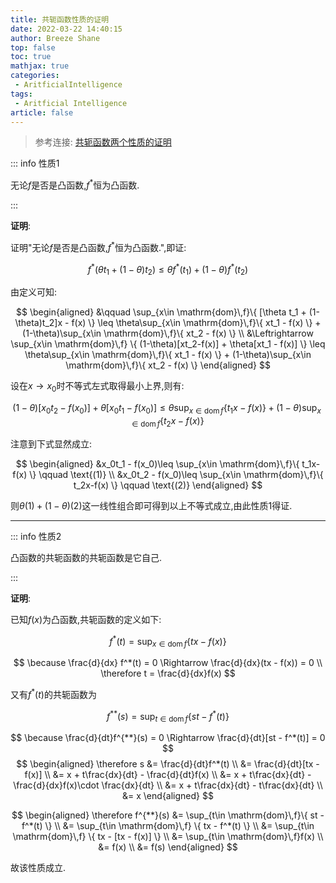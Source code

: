```yaml
---
title: 共轭函数性质的证明
date: 2022-03-22 14:40:15
author: Breeze Shane
top: false
toc: true
mathjax: true
categories: 
 - AritficialIntelligence
tags: 
 - Aritficial Intelligence
article: false
---
```


> 参考连接: [共轭函数两个性质的证明](https://blog.csdn.net/weixin_42258608/article/details/87610618)

::: info 性质1

无论$f$是否是凸函数,$f^*$恒为凸函数.

:::

**证明**:

证明"无论$f$是否是凸函数,$f^*$恒为凸函数.",即证:

$$
f^*(\theta t_1 + (1-\theta)t_2) \leq \theta f^*(t_1) + (1-\theta)f^*(t_2)
$$

由定义可知:

$$
\begin{aligned}
&\qquad \sup_{x\in \mathrm{dom}\,f}\{ [\theta t_1 + (1-\theta)t_2]x - f(x) \} \leq \theta\sup_{x\in \mathrm{dom}\,f}\{ xt_1 - f(x) \} + (1-\theta)\sup_{x\in \mathrm{dom}\,f}\{ xt_2 - f(x) \} \\
&\Leftrightarrow \sup_{x\in \mathrm{dom}\,f} \{ (1-\theta)[xt_2-f(x)] + \theta[xt_1 - f(x)] \} \leq \theta\sup_{x\in \mathrm{dom}\,f}\{ xt_1 - f(x) \} + (1-\theta)\sup_{x\in \mathrm{dom}\,f}\{ xt_2 - f(x) \}
\end{aligned}
$$

设在$x\to x_0$时不等式左式取得最小上界,则有:

$$
(1-\theta)[x_0t_2-f(x_0)] + \theta[x_0t_1 - f(x_0)]
 \leq \theta\sup_{x\in \mathrm{dom}\,f}\{ t_1x - f(x) \} + (1-\theta)\sup_{x\in \mathrm{dom}\,f}\{ t_2x - f(x) \}
$$

注意到下式显然成立:

$$
\begin{aligned}
&x_0t_1 - f(x_0)\leq \sup_{x\in \mathrm{dom}\,f}\{ t_1x-f(x) \} \qquad \text{(1)} \\
&x_0t_2 - f(x_0)\leq \sup_{x\in \mathrm{dom}\,f}\{ t_2x-f(x) \} \qquad \text{(2)}
\end{aligned}
$$

则$\theta(1) + (1-\theta)(2)$这一线性组合即可得到以上不等式成立,由此性质1得证.

---

::: info 性质2

凸函数的共轭函数的共轭函数是它自己.

:::

**证明**:

已知$f(x)$为凸函数,共轭函数的定义如下:

$$
f^*(t) = \sup_{x\in \mathrm{dom}\,f}\{ tx - f(x) \}
$$

$$
\because \frac{d}{dx} f^*(t) = 0 \Rightarrow \frac{d}{dx}(tx - f(x)) = 0 \\
\therefore t = \frac{d}{dx}f(x)
$$

又有$f^*(t)$的共轭函数为

$$
f^{**}(s) = \sup_{t\in \mathrm{dom}\,f}\{ st - f^*(t) \}
$$

$$
\because \frac{d}{dt}f^{**}(s) = 0 \Rightarrow \frac{d}{dt}[st - f^*(t)] = 0
$$
$$
\begin{aligned}
\therefore s &= \frac{d}{dt}f^*(t) \\
&= \frac{d}{dt}[tx - f(x)] \\
&= x + t\frac{dx}{dt} - \frac{d}{dt}f(x) \\
&= x + t\frac{dx}{dt} - \frac{d}{dx}f(x)\cdot \frac{dx}{dt} \\
&= x + t\frac{dx}{dt} - t\frac{dx}{dt} \\
&= x
\end{aligned}
$$

$$
\begin{aligned}
\therefore f^{**}(s) 
&= \sup_{t\in \mathrm{dom}\,f}\{ st - f^*(t) \} \\
&= \sup_{t\in \mathrm{dom}\,f} \{ tx - f^*(t) \} \\
&= \sup_{t\in \mathrm{dom}\,f} \{ tx - [tx - f(x)] \} \\
&= \sup_{t\in \mathrm{dom}\,f}f(x) \\
&= f(x) \\
&= f(s)
\end{aligned}
$$

故该性质成立.


